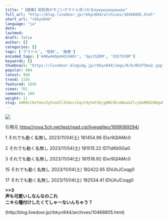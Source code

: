 ```yaml
---
title: "【画像】昭和感がすごいグラドル見つかるeywywyywywywyw"
full_url: "http://blog.livedoor.jp/rbkyn844/archives/10468805.html"
short_url: "rbkyn844"
language: "ja"
date: 
lastmod: 
draft: false
author: []
categories: []
tags: ['グラドル', '昭和', '画像']
encoded_tags: ['44Kw44Op44OJ44Or', '5pit5ZKM', '55S75YOP']
keywords: []
thumbnail: "https://livedoor.blogimg.jp/rbkyn844/imgs/0/b/0b3f5be2.jpg"
popular: 904
latest: 968
trend: 1195
featured: 1045
views: 761
comments: 180
weight: 11
slug: aHR0cC8vYmxvZy5saXZlZG9vci5qcC9yYmt5bjg0NC9hcmNoaXZlcy8xMDQ2ODgwNS5odG1s
---
```


![](https://livedoor.blogimg.jp/rbkyn844/imgs/0/b/0b3f5be2.jpg)

<div><p>引用元 <a href='https//nova.5ch.net/test/read.cgi/livegalileo/1699089294/' target='_blank'>https//nova.5ch.net/test/read.cgi/livegalileo/1699089294/</a></p><p>1 それでも動く名無し 2023/11/04(土) 181454.96 IDxr9QIAMc0</p><p>2 それでも動く名無し 2023/11/04(土) 181515.22 IDTIdKb5Ga0</p><p>3 それでも動く名無し 2023/11/04(土) 181518.92 IDxr9QIAMc0</p><p>15 それでも動く名無し 2023/11/04(土) 182422.65 IDVJhJCoqg0</p><p class='res1'>17 それでも動く名無し 2023/11/04(土) 182534.41 IDVJhJCoqg0 </p> <p class='res2'><b> >>3 <br> 声も可愛いしなんなのこれ <br> ニキら種付けしたくてしゃーないんちゃう？ </b></p></div>

(http//blog.livedoor.jp/rbkyn844/archives/10468805.html)
